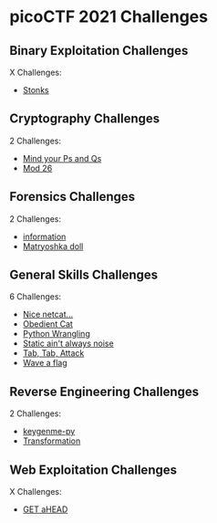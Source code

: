 # picoCTF 2021 Challenges

## Binary Exploitation Challenges

X Challenges:
- [Stonks](Binary_Exploitation/Stonks.md)

## Cryptography Challenges

2 Challenges:
- [Mind your Ps and Qs](Cryptography/Mind_your_Ps_and_Qs.md)
- [Mod 26](Cryptography/Mod_26.md)

## Forensics Challenges

2 Challenges: 
- [information](Forensics/information.md)
- [Matryoshka doll](Forensics/Matryoshka_doll.md)

## General Skills Challenges

6 Challenges: 
- [Nice netcat...](General_Skills/Nice_netcat.md)
- [Obedient Cat](General_Skills/Obedient_Cat.md)
- [Python Wrangling](General_Skills/Python_Wrangling.md)
- [Static ain't always noise](General_Skills/Static_aint_always_noise.md)
- [Tab, Tab, Attack](General_Skills/Tab_Tab_Attack.md)
- [Wave a flag](General_Skills/Wave_a_flag.md)

## Reverse Engineering Challenges

2 Challenges:
- [keygenme-py](Reverse_Engineering/keygenme-py.md)
- [Transformation](Reverse_Engineering/Transformation.md)

## Web Exploitation Challenges

X Challenges:
- [GET aHEAD](Web_Exploitation/GET_aHEAD.md)
